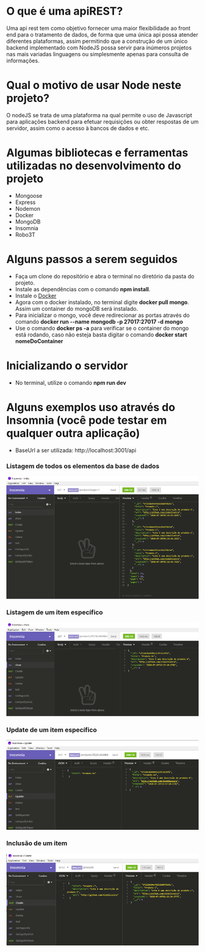 # O que é uma apiREST?
Uma api rest tem como objetivo fornecer uma maior flexibilidade ao front end para o tratamento de dados, de forma que uma única api possa atender diferentes plataformas, assim permitindo que a construção de um único backend implementado com NodeJS possa servir para inúmeros projetos nas mais variadas linguagens ou simplesmente apenas para consulta de informações.

# Qual o motivo de usar Node neste projeto?
O nodeJS se trata de uma plataforma na qual permite o uso de Javascript para aplicações backend para efetuar requisições ou obter respostas de um servidor, assim como o acesso à bancos de dados e etc.

# Algumas bibliotecas e ferramentas utilizadas no desenvolvimento do projeto
- Mongoose
- Express
- Nodemon
- Docker 
- MongoDB
- Insomnia
- Robo3T

# Alguns passos a serem seguidos
- Faça um clone do repositório e abra o terminal no diretório da pasta do projeto.
- Instale as dependências com o comando **npm install**.
- Instale o [Docker](https://www.docker.com)
- Agora com o docker instalado, no terminal digite **docker pull mongo**. Assim um container do mongoDB será instalado.
- Para inicializar o mongo, você deve redirecionar as portas através do comando **docker run --name mongodb -p 27017:27017 -d mongo**
- Use o comando **docker ps -a** para verificar se o container do mongo está rodando, caso não esteja basta digitar o comando
**docker start nomeDoContainer**
  
# Inicializando o servidor
- No terminal, utilize o comando **npm run dev**

# Alguns exemplos uso através do Insomnia (você pode testar em qualquer outra aplicação)
- BaseUrl a ser utilizada: http://localhost:3001/api
### Listagem de todos os elementos da base de dados
![img](https://github.com/AlekOliveira/apiREST/blob/master/images/listagem.png)
### Listagem de um item específico
![img](https://github.com/AlekOliveira/apiREST/blob/master/images/itemespec.png)
### Update de um item específico
![img](https://github.com/AlekOliveira/apiREST/blob/master/images/update.png)
### Inclusão de um item
![img](https://github.com/AlekOliveira/apiREST/blob/master/images/create.png)













